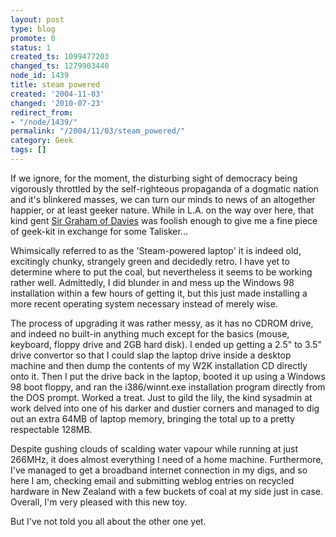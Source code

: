```yaml
---
layout: post
type: blog
promote: 0
status: 1
created_ts: 1099477203
changed_ts: 1279903440
node_id: 1439
title: steam powered
created: '2004-11-03'
changed: '2010-07-23'
redirect_from:
- "/node/1439/"
permalink: "/2004/11/03/steam_powered/"
category: Geek
tags: []
---
```

If we ignore, for the moment, the disturbing sight of democracy being vigorously throttled by the self-righteous propaganda of a dogmatic nation and it's blinkered masses, we can turn our minds to news of an altogether happier, or at least geeker nature.  While in L.A. on the way over here, that kind gent [Sir Graham of Davies](http://www.grahamdavies.org/) was foolish enough to give me a fine piece of geek-kit in exchange for some Talisker...

Whimsically referred to as the 'Steam-powered laptop' it is indeed old, excitingly chunky, strangely green and decidedly retro.  I have yet to determine where to put the coal, but nevertheless it seems to be working rather well.  Admittedly, I did blunder in and mess up the Windows 98 installation within a few hours of getting it, but this just made installing a more recent operating system necessary instead of merely wise.

The process of upgrading it was rather messy, as it has no CDROM drive, and indeed no built-in anything much except for the basics (mouse, keyboard, floppy drive and 2GB hard disk).  I ended up getting a 2.5" to 3.5" drive convertor so that I could slap the laptop drive inside a desktop machine and then dump the contents of my W2K installation CD directly onto it.  Then I put the drive back in the laptop, booted it up using a Windows 98 boot floppy, and ran the i386/winnt.exe installation program directly from the DOS prompt.  Worked a treat.  Just to gild the lily, the kind sysadmin at work delved into one of his darker and dustier corners and managed to dig out an extra 64MB of laptop memory, bringing the total up to a pretty respectable 128MB.

Despite gushing clouds of scalding water vapour while running at just 266MHz, it does almost everything I need of a home machine.  Furthermore, I've managed to get a broadband internet connection in my digs, and so here I am, checking email and submitting weblog entries on recycled hardware in New Zealand with a few buckets of coal at my side just in case.  Overall, I'm very pleased with this new toy.

But I've not told you all about the other one yet.
